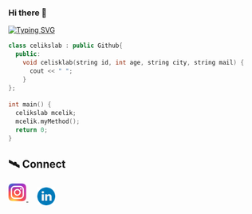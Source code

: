 ### Hi there 👋

<a href="https://git.io/typing-svg"><img src="https://readme-typing-svg.herokuapp.com?font=Fira+Code&duration=10&pause=200&color=02E400&width=435&lines=%7C;+;%7C;+;W%7C;We;Wel%7C;Welc;Welco%7C;Welcom;Welcome%7C;Welcome+%7C;Welcome+t;Welcome+to%7C;Welcome+to+%7C;Welcome+to+M%7C;Welcome+to+My;Welcome+to+My+%7C;Welcome+to+My+C;Welcome+to+My+Co%7C;Welcome+to+My+Cod;Welcome+to+My+Codi%7C;Welcome+to+My+Codin;Welcome+to+My+Coding%7C;Welcome+to+My+Coding+%7C;Welcome+to+My+Coding+W;Welcome+to+My+Coding+Wo%7C;Welcome+to+My+Coding+Wor;Welcome+to+My+Coding+Worl%7C;Welcome+to+My+Coding+World;Welcome+to+My+Coding+World+%7C;Welcome+to+My+Coding+World+!;Welcome+to+My+Coding+World+!%7C;Welcome+to+My+Coding+World+!;Welcome+to+My+Coding+World+!%7C;Welcome+to+My+Coding+World+!" alt="Typing SVG" /></a>

```c++
class celikslab : public Github{        
  public:         
    void celisklab(string id, int age, string city, string mail) {  
      cout << " ";
    }
};

int main() {
  celikslab mcelik;    
  mcelik.myMethod(); 
  return 0;
}
```


## 🛰 Connect

<p align="left">
  
  <a href="https://www.instagram.com/celikslab/" style="margin-right: 10px">
  <img width="36px" src="https://github.com/celikslab/celikslab/blob/main/additional_files/instagram.png" alt="İnstagram style="vertical-align:top; margin:8px" />
  </a>
  
  <a href="https://www.linkedin.com/in/mhmmdcelik/" style="margin-right: 10px">
  <img width="36px" src="https://github.com/celikslab/celikslab/blob/main/additional_files/linkedin.png" alt="Linkedin" style="vertical-align:top; margin:8px" />
  </a>
  
</p>
